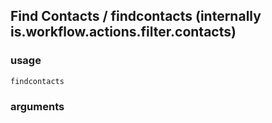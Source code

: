 
## Find Contacts / findcontacts (internally is.workflow.actions.filter.contacts)

### usage
`findcontacts `

### arguments

